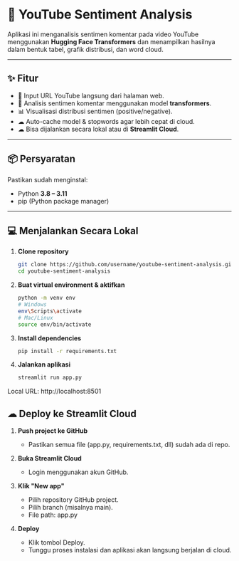 # 🎯 YouTube Sentiment Analysis

Aplikasi ini menganalisis sentimen komentar pada video YouTube menggunakan **Hugging Face Transformers** dan menampilkan hasilnya dalam bentuk tabel, grafik distribusi, dan word cloud.

---

## ✨ Fitur
- 🎥 Input URL YouTube langsung dari halaman web.
- 🤖 Analisis sentimen komentar menggunakan model **transformers**.
- 📊 Visualisasi distribusi sentimen (positive/negative).
- ☁ Auto-cache model & stopwords agar lebih cepat di cloud.
- ☁ Bisa dijalankan secara lokal atau di **Streamlit Cloud**.

---

## 📦 Persyaratan

Pastikan sudah menginstal:
- Python **3.8 – 3.11**
- pip (Python package manager)

---

## 💻 Menjalankan Secara Lokal

1. **Clone repository**
   ```bash
   git clone https://github.com/username/youtube-sentiment-analysis.git
   cd youtube-sentiment-analysis
   ```
2. **Buat virtual environment & aktifkan**
    ```bash
    python -m venv env
    # Windows
    env\Scripts\activate
    # Mac/Linux
    source env/bin/activate
    ```
3. **Install dependencies**
    ```bash
    pip install -r requirements.txt
    ```
4. **Jalankan aplikasi**
    ```bash
    streamlit run app.py
    ```
Local URL: http://localhost:8501

## ☁ Deploy ke Streamlit Cloud
1. **Push project ke GitHub**
   - Pastikan semua file (app.py, requirements.txt, dll) sudah ada di repo.

2. **Buka Streamlit Cloud**
   - Login menggunakan akun GitHub.

3. **Klik "New app"**
   - Pilih repository GitHub project.
   - Pilih branch (misalnya main).
   - File path: app.py

4. **Deploy**
   - Klik tombol Deploy.
   - Tunggu proses instalasi dan aplikasi akan langsung berjalan di cloud.
